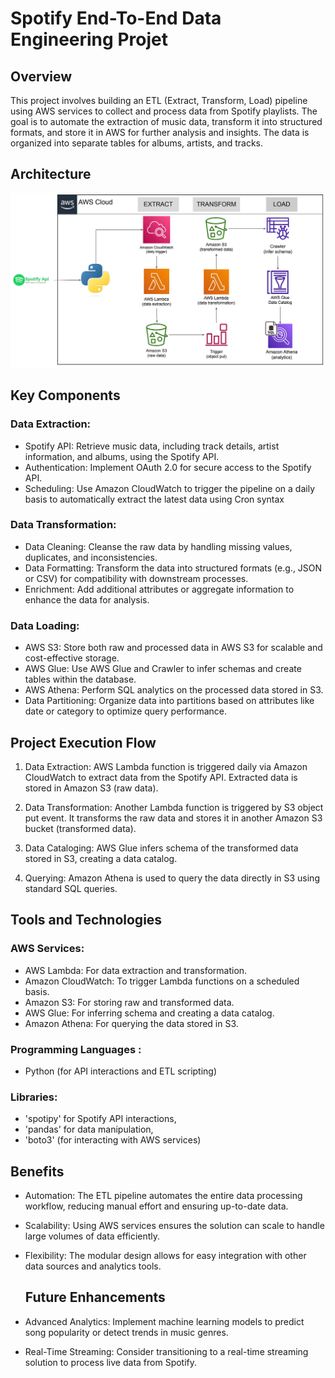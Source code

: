 # Spotify End-To-End Data Engineering Projet

## Overview
This project involves building an ETL (Extract, Transform, Load) pipeline using AWS services to collect and process data from Spotify playlists. The goal is to automate the extraction of music data, transform it into structured formats, and store it in AWS for further analysis and insights. The data is organized into separate tables for albums, artists, and tracks.

## Architecture
![Architecture Diagram](spotify_pipeline_architecture_dgrm.png)

## Key Components

### Data Extraction:
- Spotify API: Retrieve music data, including track details, artist information, and albums, using the Spotify API.
- Authentication: Implement OAuth 2.0 for secure access to the Spotify API.
- Scheduling: Use Amazon CloudWatch to trigger the pipeline on a daily basis to automatically extract the latest data using Cron syntax
  
### Data Transformation:
- Data Cleaning: Cleanse the raw data by handling missing values, duplicates, and inconsistencies.
- Data Formatting: Transform the data into structured formats (e.g., JSON or CSV) for compatibility with downstream processes.
- Enrichment: Add additional attributes or aggregate information to enhance the data for analysis.

### Data Loading:
- AWS S3: Store both raw and processed data in AWS S3 for scalable and cost-effective storage.
- AWS Glue: Use AWS Glue and Crawler to infer schemas and create tables within the database.
- AWS Athena: Perform SQL analytics on the processed data stored in S3.
- Data Partitioning: Organize data into partitions based on attributes like date or category to optimize query performance.

## Project Execution Flow
1. Data Extraction: AWS Lambda function is triggered daily via Amazon CloudWatch to extract data from the Spotify API. Extracted data is stored in Amazon S3 (raw data).

2. Data Transformation: Another Lambda function is triggered by S3 object put event. It transforms the raw data and stores it in another Amazon S3 bucket (transformed data).

3. Data Cataloging: AWS Glue infers schema of the transformed data stored in S3, creating a data catalog.

4. Querying: Amazon Athena is used to query the data directly in S3 using standard SQL queries.


## Tools and Technologies

### AWS Services:
- AWS Lambda: For data extraction and transformation.
- Amazon CloudWatch: To trigger Lambda functions on a scheduled basis.
- Amazon S3: For storing raw and transformed data.
- AWS Glue: For inferring schema and creating a data catalog.
- Amazon Athena: For querying the data stored in S3.

### Programming Languages :
- Python (for API interactions and ETL scripting)

### Libraries:
- 'spotipy' for Spotify API interactions, 
- 'pandas' for data manipulation,
- 'boto3' (for interacting with AWS services)

## Benefits
- Automation: The ETL pipeline automates the entire data processing workflow, reducing manual effort and ensuring up-to-date data.
- Scalability: Using AWS services ensures the solution can scale to handle large volumes of data efficiently.
- Flexibility: The modular design allows for easy integration with other data sources and analytics tools.

  ## Future Enhancements
- Advanced Analytics: Implement machine learning models to predict song popularity or detect trends in music genres.
- Real-Time Streaming: Consider transitioning to a real-time streaming solution to process live data from Spotify.
